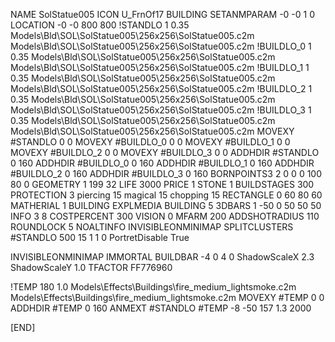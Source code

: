 NAME SolStatue005
ICON U_FrnOf17
BUILDING
SETANMPARAM -0 -0 1 0
LOCATION -0 -0 800 800
!STANDLO      1 0.35 Models\Bld\SOL\SolStatue005\256x256\SolStatue005.c2m Models\Bld\SOL\SolStatue005\256x256\SolStatue005.c2m
!BUILDLO_0    1 0.35 Models\Bld\SOL\SolStatue005\256x256\SolStatue005.c2m Models\Bld\SOL\SolStatue005\256x256\SolStatue005.c2m
!BUILDLO_1    1 0.35 Models\Bld\SOL\SolStatue005\256x256\SolStatue005.c2m Models\Bld\SOL\SolStatue005\256x256\SolStatue005.c2m
!BUILDLO_2    1 0.35 Models\Bld\SOL\SolStatue005\256x256\SolStatue005.c2m Models\Bld\SOL\SolStatue005\256x256\SolStatue005.c2m
!BUILDLO_3    1 0.35 Models\Bld\SOL\SolStatue005\256x256\SolStatue005.c2m Models\Bld\SOL\SolStatue005\256x256\SolStatue005.c2m
MOVEXY #STANDLO   0 0
MOVEXY #BUILDLO_0 0 0
MOVEXY #BUILDLO_1 0 0
MOVEXY #BUILDLO_2 0 0
MOVEXY #BUILDLO_3 0 0
ADDHDIR #STANDLO 0 160
ADDHDIR #BUILDLO_0 0 160
ADDHDIR #BUILDLO_1 0 160
ADDHDIR #BUILDLO_2 0 160
ADDHDIR #BUILDLO_3 0 160
BORNPOINTS3 2 0 0 0 100 80 0
GEOMETRY 1 199 32
LIFE     3000
PRICE 1 STONE 1
BUILDSTAGES 300
PROTECTION 3 piercing 15 magical 15 chopping 15
RECTANGLE    0 60 80 60
MATHERIAL 1 BUILDING
EXPLMEDIA BUILDING 5
3DBARS 1 -50 0 50 50 50
INFO 3 8
COSTPERCENT 300
VISION 0
MFARM 200
ADDSHOTRADIUS 110
ROUNDLOCK 5
NOALTINFO
INVISIBLEONMINIMAP
SPLITCLUSTERS #STANDLO 500 15 1 1 0
PortretDisable True

INVISIBLEONMINIMAP
IMMORTAL
BUILDBAR -4 0 4 0
ShadowScaleX 2.3
ShadowScaleY 1.0
TFACTOR FF776960

!TEMP 180 1.0 Models\Effects\Buildings\fire_medium_lightsmoke.c2m Models\Effects\Buildings\fire_medium_lightsmoke.c2m
MOVEXY  #TEMP 0 0
ADDHDIR #TEMP 0 160
ANMEXT #STANDLO #TEMP -8 -50 157 1.3 2000

[END]
